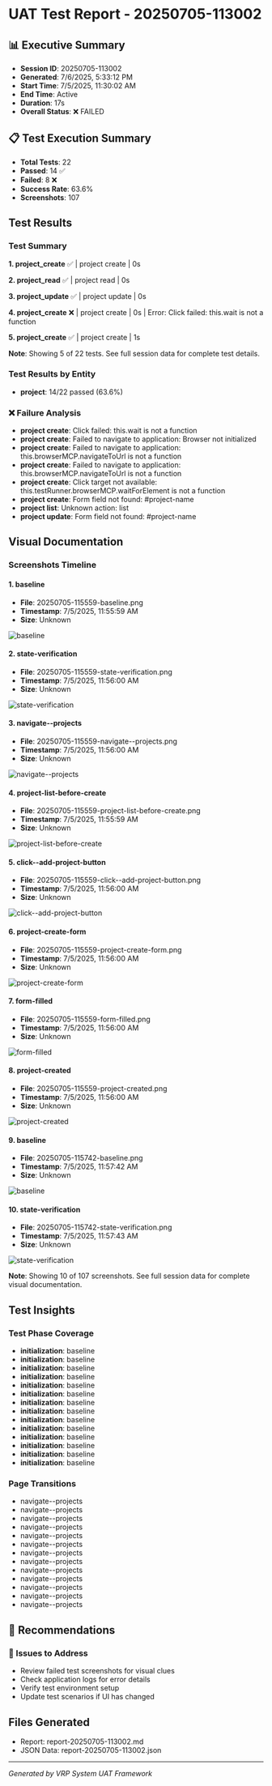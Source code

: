 # UAT Test Report - 20250705-113002

## 📊 Executive Summary

- **Session ID**: 20250705-113002
- **Generated**: 7/6/2025, 5:33:12 PM
- **Start Time**: 7/5/2025, 11:30:02 AM
- **End Time**: Active
- **Duration**: 17s
- **Overall Status**: ❌ FAILED



## 📋 Test Execution Summary

- **Total Tests**: 22
- **Passed**: 14 ✅
- **Failed**: 8 ❌
- **Success Rate**: 63.6%
- **Screenshots**: 107

## Test Results

### Test Summary

**1. project_create** ✅ | project create | 0s

**2. project_read** ✅ | project read | 0s

**3. project_update** ✅ | project update | 0s

**4. project_create** ❌ | project create | 0s | Error: Click failed: this.wait is not a function

**5. project_create** ✅ | project create | 1s


**Note**: Showing 5 of 22 tests. See full session data for complete test details.


### Test Results by Entity


- **project**: 14/22 passed (63.6%)



### ❌ Failure Analysis
- **project create**: Click failed: this.wait is not a function
- **project create**: Failed to navigate to application: Browser not initialized
- **project create**: Failed to navigate to application: this.browserMCP.navigateToUrl is not a function
- **project create**: Failed to navigate to application: this.browserMCP.navigateToUrl is not a function
- **project create**: Click target not available: this.testRunner.browserMCP.waitForElement is not a function
- **project create**: Form field not found: #project-name
- **project list**: Unknown action: list
- **project update**: Form field not found: #project-name




## Visual Documentation

### Screenshots Timeline


#### 1. baseline
- **File**: 20250705-115559-baseline.png
- **Timestamp**: 7/5/2025, 11:55:59 AM
- **Size**: Unknown

![baseline](20250705-115559-baseline.png)

#### 2. state-verification
- **File**: 20250705-115559-state-verification.png
- **Timestamp**: 7/5/2025, 11:56:00 AM
- **Size**: Unknown

![state-verification](20250705-115559-state-verification.png)

#### 3. navigate--projects
- **File**: 20250705-115559-navigate--projects.png
- **Timestamp**: 7/5/2025, 11:56:00 AM
- **Size**: Unknown

![navigate--projects](20250705-115559-navigate--projects.png)

#### 4. project-list-before-create
- **File**: 20250705-115559-project-list-before-create.png
- **Timestamp**: 7/5/2025, 11:55:59 AM
- **Size**: Unknown

![project-list-before-create](20250705-115559-project-list-before-create.png)

#### 5. click--add-project-button
- **File**: 20250705-115559-click--add-project-button.png
- **Timestamp**: 7/5/2025, 11:56:00 AM
- **Size**: Unknown

![click--add-project-button](20250705-115559-click--add-project-button.png)

#### 6. project-create-form
- **File**: 20250705-115559-project-create-form.png
- **Timestamp**: 7/5/2025, 11:56:00 AM
- **Size**: Unknown

![project-create-form](20250705-115559-project-create-form.png)

#### 7. form-filled
- **File**: 20250705-115559-form-filled.png
- **Timestamp**: 7/5/2025, 11:56:00 AM
- **Size**: Unknown

![form-filled](20250705-115559-form-filled.png)

#### 8. project-created
- **File**: 20250705-115559-project-created.png
- **Timestamp**: 7/5/2025, 11:56:00 AM
- **Size**: Unknown

![project-created](20250705-115559-project-created.png)

#### 9. baseline
- **File**: 20250705-115742-baseline.png
- **Timestamp**: 7/5/2025, 11:57:42 AM
- **Size**: Unknown

![baseline](20250705-115742-baseline.png)

#### 10. state-verification
- **File**: 20250705-115742-state-verification.png
- **Timestamp**: 7/5/2025, 11:57:43 AM
- **Size**: Unknown

![state-verification](20250705-115742-state-verification.png)


**Note**: Showing 10 of 107 screenshots. See full session data for complete visual documentation.




## Test Insights

### Test Phase Coverage
- **initialization**: baseline
- **initialization**: baseline
- **initialization**: baseline
- **initialization**: baseline
- **initialization**: baseline
- **initialization**: baseline
- **initialization**: baseline
- **initialization**: baseline
- **initialization**: baseline
- **initialization**: baseline
- **initialization**: baseline
- **initialization**: baseline
- **initialization**: baseline
- **initialization**: baseline

### Page Transitions
- navigate--projects
- navigate--projects
- navigate--projects
- navigate--projects
- navigate--projects
- navigate--projects
- navigate--projects
- navigate--projects
- navigate--projects
- navigate--projects
- navigate--projects
- navigate--projects
- navigate--projects

## 💼 Recommendations






### 🔧 Issues to Address
- Review failed test screenshots for visual clues
- Check application logs for error details
- Verify test environment setup
- Update test scenarios if UI has changed






## Files Generated
- Report: report-20250705-113002.md
- JSON Data: report-20250705-113002.json


---
*Generated by VRP System UAT Framework*
